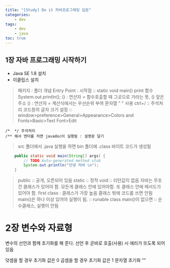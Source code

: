 ```yaml
---
title: "[Study] Do it 자바프로그래밍 입문"
categories:
    - dev
tags:
    - dev
    - java
toc: true
---
```


## 1장 자바 프로그래밍 시작하기

* Java SE 1.8 설치
* 이클립스 설치

> 패키지 : 폴더 개념
> Entry Point : 시작점 :: static void main()
> print 함수
> System.out.println();
> () : 연산자 = 함수호출할 때 그곳으로 가라는 뜻, () 앞은 주소
> () : 연산자 = 계산식에서는 우선순위 부여
> 문자열 " " 사용
> ctrl+/ :: 주석처리
> 코드창의 글자 크기 설정 :: window>preference>General>Appearance>Colors and Fonts>Basic>Text Font>Edit 

	/*  */ 주석처리
	/** 해서 엔터를 치면 javadoc이 실행됨 : 설명문 달기
	
> src 폴더에서 .java 실행을 하면 bin 폴더에 .class 바이트 코드가 생성됨

```java
	public static void main(String[] args) {
		// TODO Auto-generated method stub
		System.out.println("안녕 자바 \n");
	}
```

> public :: 공개, 오픈되어 있음 
> static :: 정적
> void :: 리턴값이 없음
> 자바는 무조건 클래스가 있어야 함. 모든게 클래스 안에 있어야함. 또 클래스 안에 메서드가 있어야 함.
> first class : 클래스가 가장 높음 
> 클래스 밖에 코드를 쓰면 안됨
> main()은 하나 이상 있어야 실행이 됨. :: runable class
> main()이 없으면 :: 순수클래스, 실행이 안됨

# 2장 변수와 자료형

변수의 선언과 함께 초기화를 해 준다.
선언 후 곧바로 호출(사용) 시 에러가 뜨도록 되어 있음

덧셈을 할 경우 초기화 값은 0
곱셈을 할 경우 초기화 값은 1
문자열 초기화 ""





<!--stackedit_data:
eyJoaXN0b3J5IjpbMTczNzk2ODc4OSwxNDc5NjAyNTMsNTY4Mj
IyMjc2LC04NzU0OTA5MzcsMjc2MjUzNjEsLTEyNjg0ODM4ODUs
MTY3NDYzNzg1OSwxMDQ5MTYxODk1LC0xNDMxNjc5NzIzXX0=
-->